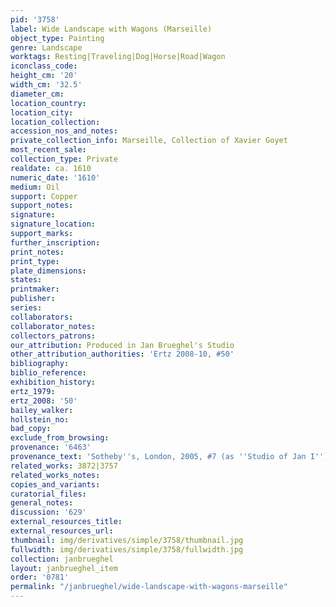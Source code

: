 ```yaml
---
pid: '3758'
label: Wide Landscape with Wagons (Marseille)
object_type: Painting
genre: Landscape
worktags: Resting|Traveling|Dog|Horse|Road|Wagon
iconclass_code:
height_cm: '20'
width_cm: '32.5'
diameter_cm:
location_country:
location_city:
location_collection:
accession_nos_and_notes:
private_collection_info: Marseille, Collection of Xavier Goyet
most_recent_sale:
collection_type: Private
realdate: ca. 1610
numeric_date: '1610'
medium: Oil
support: Copper
support_notes:
signature:
signature_location:
support_marks:
further_inscription:
print_notes:
print_type:
plate_dimensions:
states:
printmaker:
publisher:
series:
collaborators:
collaborator_notes:
collectors_patrons:
our_attribution: Produced in Jan Brueghel's Studio
other_attribution_authorities: 'Ertz 2008-10, #50'
bibliography:
biblio_reference:
exhibition_history:
ertz_1979:
ertz_2008: '50'
bailey_walker:
hollstein_no:
bad_copy:
exclude_from_browsing:
provenance: '6463'
provenance_text: 'Sotheby''s, London, 2005, #7 (as ''Studio of Jan I'')'
related_works: 3872|3757
related_works_notes:
copies_and_variants:
curatorial_files:
general_notes:
discussion: '629'
external_resources_title:
external_resources_url:
thumbnail: img/derivatives/simple/3758/thumbnail.jpg
fullwidth: img/derivatives/simple/3758/fullwidth.jpg
collection: janbrueghel
layout: janbrueghel_item
order: '0781'
permalink: "/janbrueghel/wide-landscape-with-wagons-marseille"
---
```

